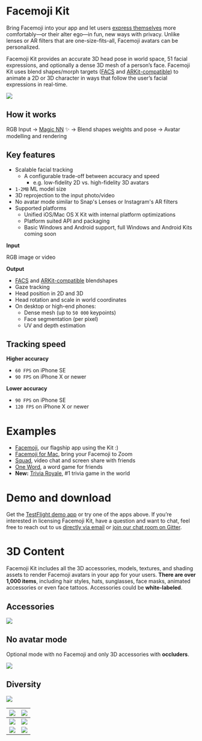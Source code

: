 # Facemoji Kit

Bring Facemoji into your app and let users [express themselves](https://apps.apple.com/app/id1418685721) more comfortably—or their alter ego—in fun, new ways with privacy. Unlike lenses or AR filters that are one-size-fits-all, Facemoji avatars can be personalized.

Facemoji Kit provides an accurate 3D head pose in world space, 51 facial expressions, and optionally a dense 3D mesh of a person’s face. Facemoji Kit uses blend shapes/morph targets ([FACS](https://en.wikipedia.org/wiki/Facial_Action_Coding_System) and [ARKit-compatible](https://developer.apple.com/documentation/arkit/arfaceanchor/blendshapelocation)) to animate a 2D or 3D character in ways that follow the user’s facial expressions in real-time.

![](https://paper-attachments.dropbox.com/s_C7BFD236070C71F9A3782B4A76576B1DBC5B0EBD4DDCD3EBD784C3F53FE76DED_1585000992759_facemojikit2.gif)

## How it works

RGB Input → [Magic NN](https://www.youtube.com/watch?v=7IhPgNGgUyQ) ✨ → Blend shapes weights and pose → Avatar modelling and rendering

## Key features
- Scalable facial tracking
    - A configurable trade-off between accuracy and speed
        - e.g. low-fidelity 2D vs. high-fidelity 3D avatars
- `1-2MB` ML model size
- 3D reprojection to the input photo/video
- No avatar mode similar to Snap's Lenses or Instagram's AR filters
- Supported platforms
    - Unified iOS/Mac OS X Kit with internal platform optimizations
    - Platform suited API and packaging
    - Basic Windows and Android support, full Windows and Android Kits coming soon

**Input**

RGB image or video

**Output**

- [FACS](https://en.wikipedia.org/wiki/Facial_Action_Coding_System) and [ARKit-compatible](https://developer.apple.com/documentation/arkit/arfaceanchor/blendshapelocation) blendshapes
- Gaze tracking
- Head position in 2D and 3D
- Head rotation and scale in world coordinates
- On desktop or high-end phones:
    - Dense mesh (up to `50 000` keypoints)
    - Face segmentation (per pixel)
    - UV and depth estimation
## Tracking speed

**Higher accuracy**

- `60 FPS` on iPhone SE
- `90 FPS` on iPhone X or newer

**Lower accuracy**

- `90 FPS` on iPhone SE
- `120 FPS` on iPhone X or newer
# Examples
- [Facemoji](https://apps.apple.com/app/id1418685721), our flagship app using the Kit :)
- [Facemoji for Mac](http://facemoji.co/formac/), bring your Facemoji to Zoom
- [Squad](https://apps.apple.com/app/apple-store/id1398048313), video chat and screen share with friends
- [One Word](https://apps.apple.com/us/app/one-word/id1482946490), a word game for friends
- **New:** [Trivia Royale](https://apps.apple.com/us/app/trivia-royale/id1506822846), #1 trivia game in the world
# Demo and download

Get the [TestFlight demo app](https://testflight.apple.com/join/LPgogCTf) or try one of the apps above. If you’re interested in licensing Facemoji Kit, have a question and want to chat, feel free to reach out to us [directly via email](mailto:robin@facemoji.co?subject=[GitHub]%20Facemoji%20Kit) or [join our chat room on Gitter](https://gitter.im/facemoji-kit/community).

# 3D Content

Facemoji Kit includes all the 3D accessories, models, textures, and shading assets to render Facemoji avatars in your app for your users. **There are over 1,000 items**, including hair styles, hats, sunglasses, face masks, animated accessories or even face tattoos. Accessories could be **white-labeled**.

## Accessories 
![](https://paper-attachments.dropbox.com/s_C7BFD236070C71F9A3782B4A76576B1DBC5B0EBD4DDCD3EBD784C3F53FE76DED_1585072985653_video.png)

## No avatar mode

Optional mode with no Facemoji and only 3D accessories with **occluders**.

![](https://paper-attachments.dropbox.com/s_C7BFD236070C71F9A3782B4A76576B1DBC5B0EBD4DDCD3EBD784C3F53FE76DED_1586454799479_nofacemoji.jpg)

## Diversity
![](https://paper-attachments.dropbox.com/s_C7BFD236070C71F9A3782B4A76576B1DBC5B0EBD4DDCD3EBD784C3F53FE76DED_1586454961806_20_04_02.png)



| ![](https://paper-attachments.dropbox.com/s_C7BFD236070C71F9A3782B4A76576B1DBC5B0EBD4DDCD3EBD784C3F53FE76DED_1586455576325_01.png) | ![](https://paper-attachments.dropbox.com/s_C7BFD236070C71F9A3782B4A76576B1DBC5B0EBD4DDCD3EBD784C3F53FE76DED_1586455576410_02.png) |
| ---------------------------------------------------------------------------------------------------------------------------------- | ---------------------------------------------------------------------------------------------------------------------------------- |
| ![](https://paper-attachments.dropbox.com/s_C7BFD236070C71F9A3782B4A76576B1DBC5B0EBD4DDCD3EBD784C3F53FE76DED_1586455576559_03.png) | ![](https://paper-attachments.dropbox.com/s_C7BFD236070C71F9A3782B4A76576B1DBC5B0EBD4DDCD3EBD784C3F53FE76DED_1586455576353_04.png) |
| ![](https://paper-attachments.dropbox.com/s_C7BFD236070C71F9A3782B4A76576B1DBC5B0EBD4DDCD3EBD784C3F53FE76DED_1586455577616_05.png) | ![](https://paper-attachments.dropbox.com/s_C7BFD236070C71F9A3782B4A76576B1DBC5B0EBD4DDCD3EBD784C3F53FE76DED_1586455576463_06.png) |



